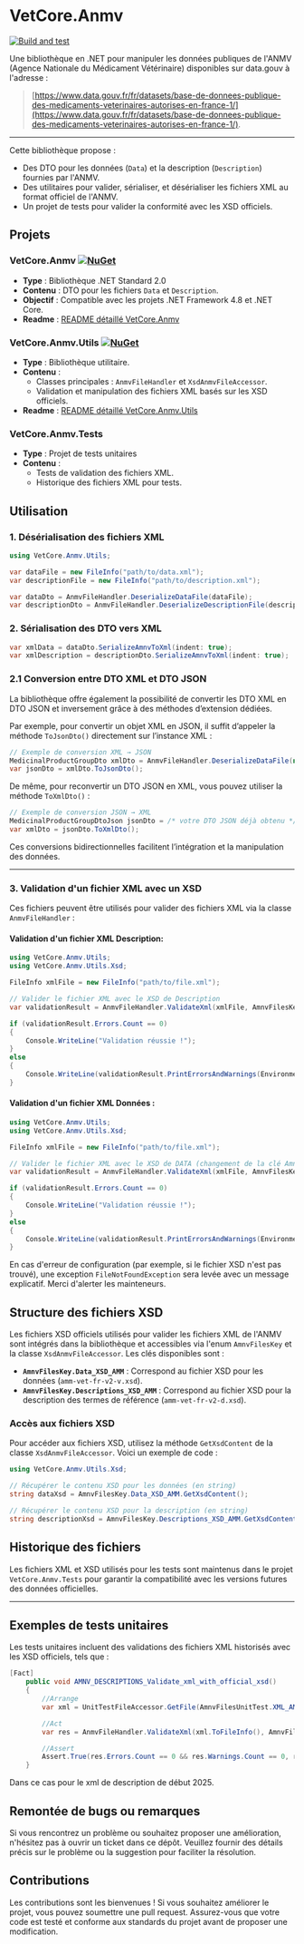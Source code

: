# VetCore.Anmv

[![Build and test](https://github.com/CoreFactor-org/anmv/actions/workflows/dotnet-desktop.yml/badge.svg)](https://github.com/CoreFactor-org/anmv/actions/workflows/dotnet-desktop.yml)


Une bibliothèque en .NET pour manipuler les données publiques de l'ANMV (Agence Nationale du Médicament Vétérinaire) disponibles sur data.gouv à l'adresse : 

> [https://www.data.gouv.fr/fr/datasets/base-de-donnees-publique-des-medicaments-veterinaires-autorises-en-france-1/](https://www.data.gouv.fr/fr/datasets/base-de-donnees-publique-des-medicaments-veterinaires-autorises-en-france-1/).

---

Cette bibliothèque propose :

- Des DTO pour les données (`Data`) et la description (`Description`) fournies par l'ANMV.
- Des utilitaires pour valider, sérialiser, et désérialiser les fichiers XML au format officiel de l'ANMV.
- Un projet de tests pour valider la conformité avec les XSD officiels.

## Projets

### VetCore.Anmv [![NuGet](https://img.shields.io/nuget/v/VetCore.Anmv)](https://www.nuget.org/packages/VetCore.Anmv)
- **Type** : Bibliothèque .NET Standard 2.0
- **Contenu** : DTO pour les fichiers `Data` et `Description`.
- **Objectif** : Compatible avec les projets .NET Framework 4.8 et .NET Core.
- **Readme** : [README détaillé VetCore.Anmv](VetCore.Anmv/README.md)


### VetCore.Anmv.Utils [![NuGet](https://img.shields.io/nuget/v/VetCore.Anmv.Utils)](https://www.nuget.org/packages/VetCore.Anmv.Utils)
- **Type** : Bibliothèque utilitaire.
- **Contenu** :
  - Classes principales : `AnmvFileHandler` et `XsdAnmvFileAccessor`.
  - Validation et manipulation des fichiers XML basés sur les XSD officiels.
- **Readme** : [README  détaillé VetCore.Anmv.Utils](VetCore.Anmv.Utils/README.md)

### VetCore.Anmv.Tests
- **Type** : Projet de tests unitaires
- **Contenu** :
  - Tests de validation des fichiers XML.
  - Historique des fichiers XML pour tests.

## Utilisation

### 1. Désérialisation des fichiers XML

```csharp
using VetCore.Anmv.Utils;

var dataFile = new FileInfo("path/to/data.xml");
var descriptionFile = new FileInfo("path/to/description.xml");

var dataDto = AnmvFileHandler.DeserializeDataFile(dataFile);
var descriptionDto = AnmvFileHandler.DeserializeDescriptionFile(descriptionFile);
```

### 2. Sérialisation des DTO vers XML

```csharp
var xmlData = dataDto.SerializeAmnvToXml(indent: true);
var xmlDescription = descriptionDto.SerializeAmnvToXml(indent: true);
```

### 2.1 Conversion entre DTO XML et DTO JSON

La bibliothèque offre également la possibilité de convertir les DTO XML en DTO JSON et inversement grâce à des méthodes d’extension dédiées. 

Par exemple, pour convertir un objet XML en JSON, il suffit d’appeler la méthode `ToJsonDto()` directement sur l’instance XML :

```csharp
// Exemple de conversion XML → JSON
MedicinalProductGroupDto xmlDto = AnmvFileHandler.DeserializeDataFile(new FileInfo("path/to/data.xml"));
var jsonDto = xmlDto.ToJsonDto();
```

De même, pour reconvertir un DTO JSON en XML, vous pouvez utiliser la méthode `ToXmlDto()` :

```csharp
// Exemple de conversion JSON → XML
MedicinalProductGroupDtoJson jsonDto = /* votre DTO JSON déjà obtenu */;
var xmlDto = jsonDto.ToXmlDto();
```

Ces conversions bidirectionnelles facilitent l’intégration et la manipulation des données.

---

### 3. Validation d'un fichier XML avec un XSD

Ces fichiers peuvent être utilisés pour valider des fichiers XML via la classe `AnmvFileHandler` :

#### Validation d'un fichier XML Description:

```csharp
using VetCore.Anmv.Utils;
using VetCore.Anmv.Utils.Xsd;

FileInfo xmlFile = new FileInfo("path/to/file.xml");

// Valider le fichier XML avec le XSD de Description
var validationResult = AnmvFileHandler.ValidateXml(xmlFile, AmnvFilesKey.Descriptions_XSD_AMM);

if (validationResult.Errors.Count == 0)
{
    Console.WriteLine("Validation réussie !");
}
else
{
    Console.WriteLine(validationResult.PrintErrorsAndWarnings(Environment.NewLine));
}
```

#### Validation d'un fichier XML Données :

```csharp
using VetCore.Anmv.Utils;
using VetCore.Anmv.Utils.Xsd;

FileInfo xmlFile = new FileInfo("path/to/file.xml");

// Valider le fichier XML avec le XSD de DATA (changement de la clé AmnvFilesKey utilisée)
var validationResult = AnmvFileHandler.ValidateXml(xmlFile, AmnvFilesKey.Data_XSD_AMM);

if (validationResult.Errors.Count == 0)
{
    Console.WriteLine("Validation réussie !");
}
else
{
    Console.WriteLine(validationResult.PrintErrorsAndWarnings(Environment.NewLine));
}
```

En cas d'erreur de configuration (par exemple, si le fichier XSD n'est pas trouvé), une exception `FileNotFoundException` sera levée avec un message explicatif. Merci d'alerter les mainteneurs.

## Structure des fichiers XSD

Les fichiers XSD officiels utilisés pour valider les fichiers XML de l'ANMV sont intégrés dans la bibliothèque et accessibles via l'enum `AmnvFilesKey` et la classe `XsdAnmvFileAccessor`. Les clés disponibles sont :

- **`AmnvFilesKey.Data_XSD_AMM`** : Correspond au fichier XSD pour les données (`amm-vet-fr-v2-v.xsd`).
- **`AmnvFilesKey.Descriptions_XSD_AMM`** : Correspond au fichier XSD pour la description des termes de référence (`amm-vet-fr-v2-d.xsd`).

### Accès aux fichiers XSD

Pour accéder aux fichiers XSD, utilisez la méthode `GetXsdContent` de la classe `XsdAnmvFileAccessor`. Voici un exemple de code :

```csharp
using VetCore.Anmv.Utils.Xsd;

// Récupérer le contenu XSD pour les données (en string)
string dataXsd = AmnvFilesKey.Data_XSD_AMM.GetXsdContent();

// Récupérer le contenu XSD pour la description (en string)
string descriptionXsd = AmnvFilesKey.Descriptions_XSD_AMM.GetXsdContent();
```

## Historique des fichiers

Les fichiers XML et XSD utilisés pour les tests sont maintenus dans le projet `VetCore.Anmv.Tests` pour garantir la compatibilité avec les versions futures des données officielles.

---

## Exemples de tests unitaires

Les tests unitaires incluent des validations des fichiers XML historisés avec les XSD officiels, tels que :

```csharp
[Fact]
    public void AMNV_DESCRIPTIONS_Validate_xml_with_official_xsd()
    {
        //Arrange
        var xml = UnitTestFileAccessor.GetFile(AmnvFilesUnitTest.XML_AMM_Descriptions_2025_01_14);

        //Act
        var res = AnmvFileHandler.ValidateXml(xml.ToFileInfo(), AmnvFilesKey.Data_XSD_AMM);

        //Assert
        Assert.True(res.Errors.Count == 0 && res.Warnings.Count == 0, res.PrintErrorsAndWarnings(Environment.NewLine));
    }
```

Dans ce cas pour le xml de description de début 2025.

## Remontée de bugs ou remarques

Si vous rencontrez un problème ou souhaitez proposer une amélioration, n'hésitez pas à ouvrir un ticket dans ce dépôt. Veuillez fournir des détails précis sur le problème ou la suggestion pour faciliter la résolution.

## Contributions

Les contributions sont les bienvenues ! Si vous souhaitez améliorer le projet, vous pouvez soumettre une pull request. Assurez-vous que votre code est testé et conforme aux standards du projet avant de proposer une modification.

